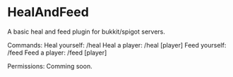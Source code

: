 HealAndFeed
===========

A basic heal and feed plugin for bukkit/spigot servers.

Commands:
        Heal yourself: /heal
        Heal a player: /heal [player]
        Feed yourself: /feed
        Feed a player: /feed [player]
        
Permissions: Comming soon.
